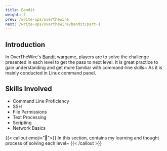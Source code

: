 ```yaml
---
title: Bandit
weight: 2
prev: /write-ups/overthewire
next: /write-ups/overthewire/bandit/part-1
---
```


## Introduction

In OverTheWire's [Bandit](https://overthewire.org/wargames/bandit/) wargame, players are to solve the challenge presented in each level to get the pass to next level. It is great practice to gain understanding and get more familiar with command-line skills~ As it is mainly conducted in Linux command panel.

## Skills Involved
- Command Line Proficiency
- SSH
- File Permissions
- Text Processing
- Scripting
- Network Basics

{{< callout emoji="💭">}}
  In this section, contains my learning and thought process of solving each level~
{{< /callout >}}


